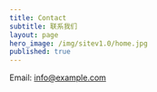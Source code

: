 ```yaml
---
title: Contact
subtitle: 联系我们
layout: page
hero_image: /img/sitev1.0/home.jpg
published: true
---
```






Email: info@example.com


